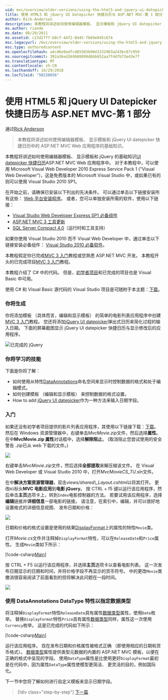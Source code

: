 ```yaml
---
uid: mvc/overview/older-versions/using-the-html5-and-jquery-ui-datepicker-popup-calendar-with-aspnet-mvc/using-the-html5-and-jquery-ui-datepicker-popup-calendar-with-aspnet-mvc-part-1
title: 使用 HTML5 和 jQuery UI Datepicker 快捷日历与 ASP.NET MVC-第 1 部分 |Microsoft Docs
author: Rick-Anderson
description: 本教程将讲述如何使用编辑器模板、 显示模板和 jQuery UI datepicker 快捷日历 ASP.NET MV 中的基础知识...
ms.author: riande
ms.date: 08/29/2011
ms.assetid: c23d27f7-b0cf-44f2-8445-fb69e045c674
msc.legacyurl: /mvc/overview/older-versions/using-the-html5-and-jquery-ui-datepicker-popup-calendar-with-aspnet-mvc/using-the-html5-and-jquery-ui-datepicker-popup-calendar-with-aspnet-mvc-part-1
msc.type: authoredcontent
ms.openlocfilehash: a4cd6e9adfcd85503b9843232903a243bc07c959
ms.sourcegitcommit: 392a36ed269b88899d6bb652aa7f4dfb72e43e7f
ms.translationtype: MT
ms.contentlocale: zh-CN
ms.lasthandoff: 10/29/2018
ms.locfileid: "50220656"
---
```

<a name="using-the-html5-and-jquery-ui-datepicker-popup-calendar-with-aspnet-mvc---part-1"></a>使用 HTML5 和 jQuery UI Datepicker 快捷日历与 ASP.NET MVC-第 1 部分
====================
通过[Rick Anderson]((https://twitter.com/RickAndMSFT))

> 本教程将讲述如何使用编辑器模板、 显示模板和 jQuery UI datepicker 快捷日历中的 ASP.NET MVC Web 应用程序的基础知识。


本教程将讲述如何使用编辑器模板、 显示模板和 jQuery 的基础知识[UI datepicker 快捷日历](http://plugins.jquery.com/project/datepicker)ASP.NET MVC Web 应用程序中。 对于本教程中，可以使用 Microsoft Visual Web Developer 2010 Express Service Pack 1 (&quot;Visual Web Developer&quot;)，这是免费版本的 Microsoft Visual Studio 中，或如果已有的则可以使用 Visual Studio 2010 SP1。

在开始之前，请确保已安装以下列出的先决条件。 可以通过单击以下链接安装所有这些： [Web 平台安装程序](https://www.microsoft.com/web/gallery/install.aspx?appid=VWD2010SP1Pack)。 或者，您可以单独安装所需的软件，使用以下链接：

- [Visual Studio Web Developer Express SP1 必备组件](https://www.microsoft.com/web/gallery/install.aspx?appid=VWD2010SP1Pack)
- [ASP.NET MVC 3 工具更新](https://www.microsoft.com/web/gallery/install.aspx?appsxml=&amp;appid=MVC3)
- [SQL Server Compact 4.0](https://www.microsoft.com/web/gallery/install.aspx?appid=SQLCE;SQLCEVSTools_4_0)（运行时和工具支持）

如果你使用 Visual Studio 2010 而不 Visual Web Developer 中，通过单击以下链接安装必备组件： [Visual Studio 2010 必备软件](https://www.microsoft.com/web/gallery/install.aspx?appsxml=&amp;appid=VS2010SP1Pack)。

本教程假定你已完成[MVC 3 入门](../getting-started-with-aspnet-mvc3/cs/intro-to-aspnet-mvc-3.md)教程或您熟悉 ASP.NET MVC 开发。 本教程开头的已完成项目[MVC 3 入门](../getting-started-with-aspnet-mvc3/cs/intro-to-aspnet-mvc-3.md)教程。

本教程介绍了 C# 中的代码。 但是，[初学者项目](https://archive.msdn.microsoft.com/Project/Download/FileDownload.aspx?ProjectName=aspnetmvcsamples&amp;DownloadId=15800)和已完成的项目也是 Visual Basic 中可用。

使用 C# 和 Visual Basic 源代码的 Visual Studio 项目是可随附于本主题：[下载](https://archive.msdn.microsoft.com/Project/Download/FileDownload.aspx?ProjectName=aspnetmvcsamples&amp;DownloadId=15800)。

### <a name="what-youll-build"></a>你将生成

你将添加模板 （具体而言，编辑和显示模板） 的简单的电影列表应用程序中创建[MVC 3 入门](../getting-started-with-aspnet-mvc3/cs/intro-to-aspnet-mvc-3.md)教程。 您还将添加[jQuery UI datepicker](http://jqueryui.com/demos/datepicker/)弹出式日历来简化过程的输入日期。 下面的屏幕截图显示 jQuery UI datepicker 快捷日历与显示修改后的应用程序。

![已完成的 jQuery](using-the-html5-and-jquery-ui-datepicker-popup-calendar-with-aspnet-mvc-part-1/_static/image1.png)

### <a name="skills-youll-learn"></a>你将学习的技能

下面是你将了解：

- 如何使用从特性[DataAnnotations](https://msdn.microsoft.com/library/system.componentmodel.dataannotations.aspx)命名空间来显示时控制数据的格式和处于编辑模式。
- 如何创建模板 （编辑和显示模板） 来控制数据的格式设置。
- How to add [jQuery UI datepicker](http://jqueryui.com/demos/datepicker/)作为一种方法来输入日期字段。

### <a name="getting-started"></a>入门

如果还没有初学者项目提供的影片列表应用程序，其使用以下链接下载：[下载](https://code.msdn.microsoft.com/Introduction-to-MVC-3-10d1b098)。 然后在 Windows 资源管理器中，右键单击*MvcMovie.zip*文件，然后选择**属性**。 在中**MvcMovie.zip 属性**对话框中，选择**解除阻止**。 (取消阻止您尝试使用的安全警告 *.zip*已从 web 下载的文件。)

![](using-the-html5-and-jquery-ui-datepicker-popup-calendar-with-aspnet-mvc-part-1/_static/image2.png)

右键单击*MvcMovie.zip*文件，然后选择**全部提取**来解压缩该文件。 在 Visual Web Developer 或 Visual Studio 2010 中，打开*MvcMovieCS\_TU.sln*文件。

在中**解决方案资源管理器**，双击*views/shared\\_Layout.cshtml*以将其打开。 更改`H1`标头**MVC 电影应用**到**电影 jQuery**。 按 CTRL + f5 键以运行该应用程序，然后单击**主页**选项卡上，转到`Index`电影控制器的方法。 若要试用该应用程序，选择**编辑**链接并**详细信息**一部电影的链接。 请注意，在索引中，编辑，并可以很好地设置格式的详细信息视图、 发布日期和价格：

![](using-the-html5-and-jquery-ui-datepicker-popup-calendar-with-aspnet-mvc-part-1/_static/image3.png)

日期和价格的格式设置是使用的结果[DisplayFormat](https://msdn.microsoft.com/library/system.componentmodel.dataannotations.displayformatattribute.aspx)上的属性的特性`Movie`类。

打开*Movie.cs*文件并注释掉`DisplayFormat`特性，可以在`ReleaseDate`和`Price`属性。 生成`Movie`类如下所示：

[!code-csharp[Main](using-the-html5-and-jquery-ui-datepicker-popup-calendar-with-aspnet-mvc-part-1/samples/sample1.cs)]

按 CTRL + F5 以运行该应用程序，并选择**主页**选项卡以查看电影列表。 这一次发布日期显示的日期和时间，并将价格字段不再显示的货币符号。 中的更改`Movie`类撤消很容易阅读了前面看到的但将解决此问题在一段时间。

![](using-the-html5-and-jquery-ui-datepicker-popup-calendar-with-aspnet-mvc-part-1/_static/image4.png)

### <a name="using-the-dataannotations-datatype-attribute-to-specify-the-data-type"></a>使用 DataAnnotations DataType 特性以指定数据类型

将注释掉`DisplayFormat`特性`ReleaseDate`具有属性[数据类型](https://msdn.microsoft.com/library/system.componentmodel.dataannotations.datatype.aspx)属性，使用`Date`枚举。 替换`DisplayFormat`特性`Price`具有属性[数据类型](https://msdn.microsoft.com/library/system.componentmodel.dataannotations.datatype.aspx)同样，属性这一次使用`Currency`枚举。 这是已完成的代码如下所示：

[!code-csharp[Main](using-the-html5-and-jquery-ui-datepicker-popup-calendar-with-aspnet-mvc-part-1/samples/sample2.cs)]

运行该应用程序。 现在发布日期和价格属性被格式正确 （即使用相应的日期和货币格式）。 [数据类型](https://msdn.microsoft.com/library/system.componentmodel.dataannotations.datatype.aspx)属性提供类型元数据的内置的 ASP.NET MVC 模板，以便在正确的格式中呈现的字段。 使用`DataType`属性是比使用更好`DisplayFormat`最初是在代码中，因为属性`DataType`属性使模型更简洁、 更灵活的目的，例如国际化。

下一节中您将了解如何进行自定义模板来显示日期字段。

> [!div class="step-by-step"]
> [下一篇](using-the-html5-and-jquery-ui-datepicker-popup-calendar-with-aspnet-mvc-part-2.md)
